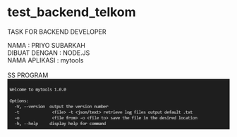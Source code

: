 # test_backend_telkom
TASK FOR BACKEND DEVELOPER


NAMA : PRIYO SUBARKAH
<br>
DIBUAT DENGAN : NODE.JS
<br>
NAMA APLIKASI : mytools
<br><br>
SS PROGRAM
<br/>
<img src="https://github.com/op-debug/test_backend_telkom/blob/master/ss/help.png">
